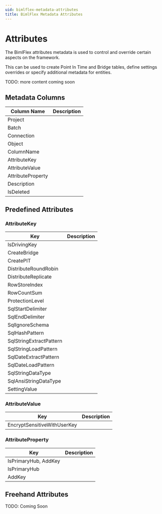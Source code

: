 ```yaml
---
uid: bimlflex-metadata-attributes
title: BimlFlex Metadata Attributes
---
```

# Attributes

The BimlFlex attributes metadata is used to control and override certain aspects on the framework.

This can be used to create Point In Time and Bridge tables, define settings overrides or specify additional metadata for entities.

TODO: more content coming soon

## Metadata Columns

| Column Name       | Description |
| ------------------| ----------- |
| Project           | |
| Batch             | |
| Connection        | |
| Object            | |
| ColumnName        | |
| AttributeKey      | |
| AttributeValue    | |
| AttributeProperty | |
| Description       | |
| IsDeleted         | |

## Predefined Attributes

### AttributeKey

| Key                     |Description |
| ----------------------- |----------- |
| IsDrivingKey            | |
| CreateBridge            | |
| CreatePIT               | |
| DistributeRoundRobin    | |
| DistributeReplicate     | |
| RowStoreIndex           | |
| RowCountSum             | |
| ProtectionLevel         | |
| SqlStartDelimiter       | |
| SqlEndDelimiter         | |
| SqlIgnoreSchema         | |
| SqlHashPattern          | |
| SqlStringExtractPattern | |
| SqlStringLoadPattern    | |
| SqlDateExtractPattern   | |
| SqlDateLoadPattern      | |
| SqlStringDataType       | |
| SqlAnsiStringDataType   | |
| SettingValue            | |

### AttributeValue

| Key                         | Description |
| --------------------------- | ----------- |
| EncryptSensitiveWithUserKey | |

### AttributeProperty

| Key                     | Description |
| ----------------------- | ----------- |
| IsPrimaryHub, AddKey     | |
| IsPrimaryHub            | |
| AddKey                  | |

## Freehand Attributes

TODO: Coming Soon